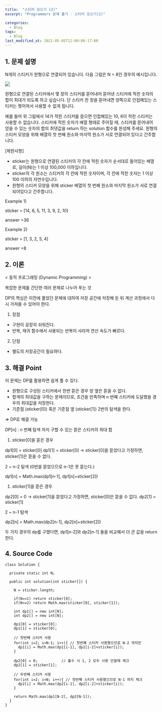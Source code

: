 ```yaml
---
title:  "스티커 모으기 (2)"
excerpt: "Programmers 문제 풀기 - 스티커 모으기(2)"

categories:
  - Blog
tags:
  - Blog
last_modified_at: 2021-05-05T12:00:00-17:00
---
```


## 1. 문제 설명

N개의 스티커가 원형으로 연결되어 있습니다. 다음 그림은 N = 8인 경우의 예시입니다.

![](https://grepp-programmers.s3.ap-northeast-2.amazonaws.com/files/production/d8d3a8b3-606c-4fb6-baf2-3a96cb53d70c/%E1%84%89%E1%85%B3%E1%84%90%E1%85%B5%E1%84%8F%E1%85%A5_hb1jty.jpg)

원형으로 연결된 스티커에서 몇 장의 스티커를 뜯어내어 뜯어낸 스티커에 적힌 숫자의 합이 최대가 되도록 하고 싶습니다. 단 스티커 한 장을 뜯어내면 양쪽으로 인접해있는 스티커는 찢어져서 사용할 수 없게 됩니다.

예를 들어 위 그림에서 14가 적힌 스티커를 뜯으면 인접해있는 10, 6이 적힌 스티커는 사용할 수 없습니다. 스티커에 적힌 숫자가 배열 형태로 주어질 때, 스티커를 뜯어내어 얻을 수 있는 숫자의 합의 최댓값을 return 하는 solution 함수를 완성해 주세요. 원형의 스티커 모양을 위해 배열의 첫 번째 원소와 마지막 원소가 서로 연결되어 있다고 간주합니다.

[제한사항]

 - sticker는 원형으로 연결된 스티커의 각 칸에 적힌 숫자가 순서대로 들어있는 배열로, 길이(N)는 1 이상 100,000 이하입니다.
 - sticker의 각 원소는 스티커의 각 칸에 적힌 숫자이며, 각 칸에 적힌 숫자는 1 이상 100 이하의 자연수입니다.
 - 원형의 스티커 모양을 위해 sticker 배열의 첫 번째 원소와 마지막 원소가 서로 연결되어있다고 간주합니다.


Example 1)

sticker = [14, 6, 5, 11, 3, 9, 2, 10]	

answer =36


Example 2)

sticker = [1, 3, 2, 5, 4]	

answer =8




## 2. 이론

< 동적 프로그래밍 (Dynamic Programming) >

  복잡한 문제를 간단한 여러 문제로 나누어 푸는 것  

  DP의 핵심은 이전에 풀었던 문제에 대하여 저장 공간에 저장해 둔 뒤 계산 과정에서 다시 가져올 수 있어야 한다.

1) 장점
  - 구현이 굉장히 쉬워진다.
  - 반복, 재귀 함수에서 사용되는 반복이 사라져 연산 속도가 빠르다.

2) 단점
  - 별도의 저장공간이 필요하다.




## 3. 해결 Point

  이 문제는 DP를 활용하면 쉽게 풀 수 있다. 

 - 원형으로 구성된 스티커에서 한번 뜯은 경우 양 옆은 뜯을 수 없다.
 - 합계의 최대값을 구하는 문제이므로, 조건을 만족하며 n 번째 스티커에 도달했을 경우의 최대값을 저장한다.
 - 기준점 (sticker[0]) 혹은 기준점 옆 (sticker[1]) 2번의 탐색을 한다.

  => DP로 해결 가능

DP[n] : n 번째 탐색 까지 구할 수 있는 뜯은 스티커의 최대 합 

  1) sticker[0]을 뜯은 경우

dp1[0] = sticker[0]
dp1[1] = sticker[0] -> sticker[0]을 뜯었다고 가정하면, sticker[1]은 뜯을 수 없다.

  2 ~ n-2 탐색 (0번을 뜯었으므로 n-1은 못 뜯는다.)

dp1[n] = Math.max(dp1[n-1], dp1[n]+sticker[2])

  1) sticker[1]을 뜯은 경우

dp2[0] = 0           -> sticker[1]을 뜯었다고 가정하면, sticker[0]은 뜯을 수 없다.
dp2[1] = sticker[1]

  2 ~ n-1 탐색

dp2[n] = Math.max(dp2[n-1], dp2[n]+sticker[2])


  두 가지 경우의 dp를 구했다면, dp1[n-2]와 dp2[n-1] 둘을 비교해서 더 큰 값을 return한다.


## 4. Source Code


```
class Solution {

  private static int N;

  public int solution(int sticker[]) {

    N = sticker.length;

    if(N==1) return sticker[0];
    if(N<=2) return Math.max(sticker[0], sticker[1]);

    int dp1[] = new int[N];
    int dp2[] = new int[N];

    dp1[0] = sticker[0];
    dp1[1] = sticker[0];

    // 첫번째 스티커 사용
    for(int i=2; i<N-1; i++){ // 첫번쨰 스티커 사용했으므로 N-2 까지만
      dp1[i] = Math.max(dp1[i-1], dp1[i-2]+sticker[i]);
    }

    dp2[0] = 0;           // 홀수 시 1, 2 모두 사용 안할때 체크
    dp2[1] = sticker[1];

    // 두번째 스티커 사용
    for(int i=2; i<N; i++){ // 첫번쨰 스티커 사용했으므로 N-1 까지 체크
      dp2[i] = Math.max(dp2[i-1], dp2[i-2]+sticker[i]);
    }

    return Math.max(dp1[N-2], dp2[N-1]);
  }
}


```
